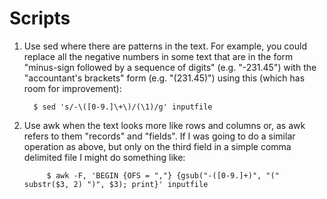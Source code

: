 # Scripts


1. Use sed where there are patterns in the text. For example, you could replace all the negative numbers in some text that are in the form "minus-sign followed by a sequence of digits" (e.g. "-231.45") with the "accountant's brackets" form (e.g. "(231.45)") using this (which has room for improvement):

         $ sed 's/-\([0-9.]\+\)/(\1)/g' inputfile



2. Use awk when the text looks more like rows and columns or, as awk refers to them "records" and "fields". If I was going to do a similar operation as above, but only on the third field in a simple comma delimited file I might do something like:

            $ awk -F, 'BEGIN {OFS = ","} {gsub("-([0-9.]+)", "(" substr($3, 2) ")", $3); print}' inputfile


